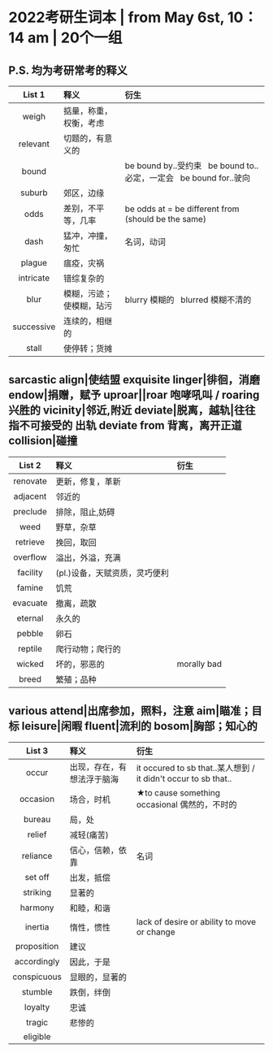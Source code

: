 # 2022考研生词本 | from May 6st, 10：14 am | 20个一组
## P.S. 均为考研常考的释义
List 1|释义|衍生
:-:|:-|:-
weigh|掂量，称重，权衡，考虑
relevant|切题的，有意义的
bound||be bound by..受约束  &nbsp;  be bound to..必定，一定会 &nbsp; be bound for..驶向
suburb|郊区，边缘
odds|差别，不平等，几率|be odds at = be different from (should be the same)
dash|猛冲，冲撞，匆忙|名词，动词
plague|瘟疫，灾祸
intricate|错综复杂的
blur|模糊，污迹；使模糊，玷污|blurry 模糊的 &nbsp; blurred 模糊不清的
successive|连续的，相继的
stall|使停转；货摊
sarcastic
align|使结盟
exquisite
linger|徘徊，消磨
endow|捐赠，赋予
uproar||roar 咆哮吼叫 / roaring 兴胜的
vicinity|邻近,附近
deviate|脱离，越轨|往往指不可接受的 出轨 deviate from 背离，离开正道
collision|碰撞
--------------------------------------------------------------
List 2|释义|衍生
:-:|:-|:-
renovate|更新，修复，革新
adjacent|邻近的
preclude|排除，阻止,妨碍
weed|野草，杂草
retrieve|挽回，取回
overflow|溢出，外溢，充满
facility|(pl.)设备，天赋资质，灵巧便利
famine|饥荒
evacuate|撤离，疏散
eternal|永久的
pebble|卵石
reptile|爬行动物；爬行的
wicked|坏的，邪恶的|morally bad
breed|繁殖；品种
various
attend|出席参加，照料，注意
aim|瞄准；目标
leisure|闲暇
fluent|流利的
bosom|胸部；知心的
--------------------------------------------------------------
List 3|释义|衍生
:-:|:-|:-
occur|出现，存在，有想法浮于脑海|it occured to sb that..某人想到 / it didn't occur to sb that..
occasion|场合，时机|★to cause something &nbsp; occasional 偶然的，不时的
bureau|局，处
relief|减轻(痛苦)
reliance|信心，信赖，依靠|名词
set off|出发，抵偿
striking|显著的
harmony|和睦，和谐
inertia|惰性，惯性|lack of desire or ability to move or change
proposition|建议
accordingly|因此，于是
conspicuous|显眼的，显著的
stumble|跌倒，绊倒
loyalty|忠诚
tragic|悲惨的
eligible|









